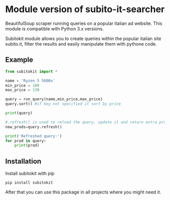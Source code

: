 # Module version of subito-it-searcher

BeautifulSoup scraper running queries on a popular italian ad website.
This module is compatible with Python 3.x versions.

Subitokit module allows you to create queries within the popular italian site subito.it,
filter the results and easily manipulate them with pythone code.

## Example
```py
from subitokit import *

name = 'Ryzen 5 5600x'
min_price = 100
max_price = 130

query = run_query(name,min_price,max_price)
query.sort() #if key not specified it sort by price

print(query)

#.refresh() is used to reload the query, update it and return extra products (if there are)
new_prods=query.refresh()

print('Refreshed query:')
for prod in query:
    print(prod)

```
## Installation

Install subitokit with pip
```
pip install subitokit
```
After that you can use this package in all projects where you might need it.
